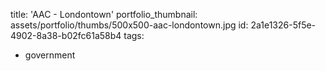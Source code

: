 title: 'AAC - Londontown'
portfolio_thumbnail: assets/portfolio/thumbs/500x500-aac-londontown.jpg
id: 2a1e1326-5f5e-4902-8a38-b02fc61a58b4
tags:
  - government
